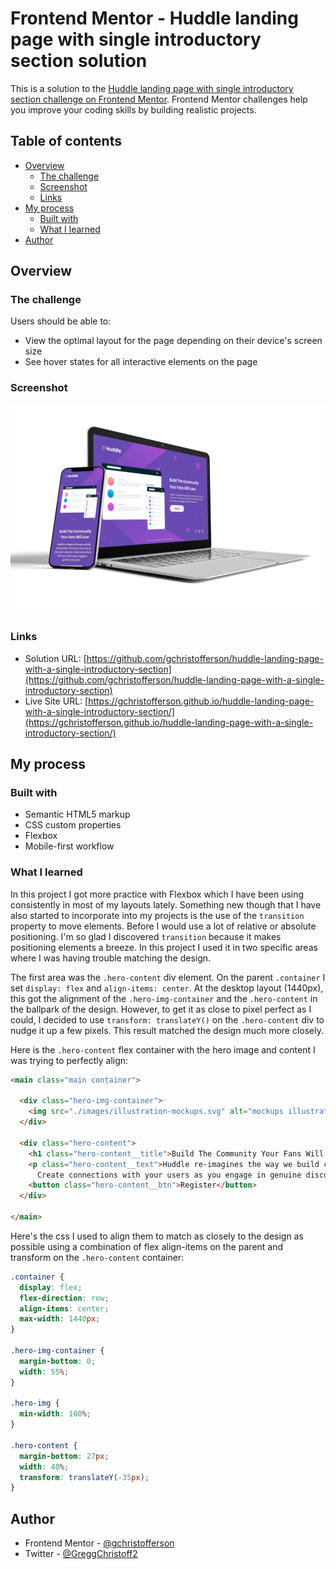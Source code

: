 # Frontend Mentor - Huddle landing page with single introductory section solution

This is a solution to the [Huddle landing page with single introductory section challenge on Frontend Mentor](https://www.frontendmentor.io/challenges/huddle-landing-page-with-a-single-introductory-section-B_2Wvxgi0). Frontend Mentor challenges help you improve your coding skills by building realistic projects.

## Table of contents

- [Overview](#overview)
    - [The challenge](#the-challenge)
    - [Screenshot](#screenshot)
    - [Links](#links)
- [My process](#my-process)
    - [Built with](#built-with)
    - [What I learned](#what-i-learned)
- [Author](#author)


## Overview

### The challenge

Users should be able to:

- View the optimal layout for the page depending on their device's screen size
- See hover states for all interactive elements on the page

### Screenshot

![](./images/screenshot.jpg)


### Links

- Solution URL: [https://github.com/gchristofferson/huddle-landing-page-with-a-single-introductory-section](https://github.com/gchristofferson/huddle-landing-page-with-a-single-introductory-section)
- Live Site URL: [https://gchristofferson.github.io/huddle-landing-page-with-a-single-introductory-section/](https://gchristofferson.github.io/huddle-landing-page-with-a-single-introductory-section/)

## My process

### Built with

- Semantic HTML5 markup
- CSS custom properties
- Flexbox
- Mobile-first workflow

### What I learned

In this project I got more practice with Flexbox which I have been using consistently in most of my layouts lately.  Something new though that I have also started to incorporate into my projects is the use of the `transition` property to move elements.  Before I would use a lot of relative or absolute positioning.  I'm so glad I discovered `transition` because it makes positioning elements a breeze.  In this project I used it in two specific areas where I was having trouble matching the design.  

The first area was the `.hero-content` div element.  On the parent `.container` I set `display: flex` and `align-items: center`.  At the desktop layout (1440px), this got the alignment of the `.hero-img-container` and the `.hero-content` in the ballpark of the design.  However, to get it as close to pixel perfect as I could, I decided to use `transform: translateY()` on the `.hero-content` div to nudge it up a few pixels.  This result matched the design much more closely.

Here is the `.hero-content` flex container with the hero image and content I was trying to perfectly align:

```html
<main class="main container">

  <div class="hero-img-container">
    <img src="./images/illustration-mockups.svg" alt="mockups illustration" class="hero-img">
  </div>

  <div class="hero-content">
    <h1 class="hero-content__title">Build The Community Your Fans Will Love</h1>
    <p class="hero-content__text">Huddle re-imagines the way we build communities. You have a voice, but so does your audience.
      Create connections with your users as you engage in genuine discussion. </p>
    <button class="hero-content__btn">Register</button>
  </div>

</main>

```
Here's the css I used to align them to match as closely to the design as possible using a combination of flex align-items on the parent and transform on the `.hero-content` container:

```css
.container {
  display: flex;
  flex-direction: row;
  align-items: center;
  max-width: 1440px;
}

.hero-img-container {
  margin-bottom: 0;
  width: 55%;
}

.hero-img {
  min-width: 100%;
}

.hero-content {
  margin-bottom: 27px;
  width: 40%;
  transform: translateY(-35px);
}

```

## Author

- Frontend Mentor - [@gchristofferson](https://www.frontendmentor.io/profile/gchristofferson)
- Twitter - [@GreggChristoff2](https://twitter.com/GreggChristoff2)
